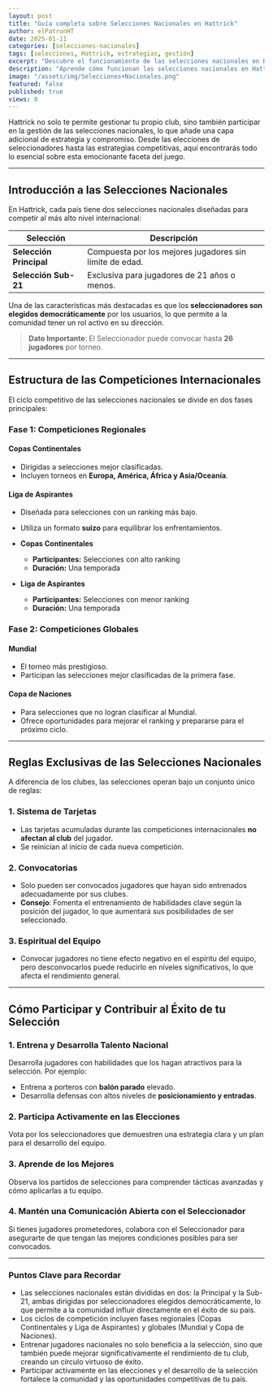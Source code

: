 ```yaml
---
layout: post
title: "Guía completa sobre Selecciones Nacionales en Hattrick"
author: elPatronHT
date: 2025-01-11
categories: [selecciones-nacionales]
tags: [selecciones, Hattrick, estrategias, gestión]
excerpt: "Descubre el funcionamiento de las selecciones nacionales en Hattrick y cómo puedes contribuir a su éxito con estrategias clave."
description: "Aprende cómo funcionan las selecciones nacionales en Hattrick, cómo apoyar a tu selección y qué estrategias implementar para fortalecer el equipo nacional."
image: "/assets/img/Selecciones+Nacionales.png"
featured: false
published: true
views: 0
---
```


Hattrick no solo te permite gestionar tu propio club, sino también participar en la gestión de las selecciones nacionales, lo que añade una capa adicional de estrategia y compromiso. Desde las elecciones de seleccionadores hasta las estrategias competitivas, aquí encontrarás todo lo esencial sobre esta emocionante faceta del juego.

---

## Introducción a las Selecciones Nacionales

En Hattrick, cada país tiene dos selecciones nacionales diseñadas para competir al más alto nivel internacional:

| **Selección**           | **Descripción**                                         |
| ----------------------- | ------------------------------------------------------- |
| **Selección Principal** | Compuesta por los mejores jugadores sin límite de edad. |
| **Selección Sub-21**    | Exclusiva para jugadores de 21 años o menos.            |

Una de las características más destacadas es que los **seleccionadores son elegidos democráticamente** por los usuarios, lo que permite a la comunidad tener un rol activo en su dirección.

> **Dato Importante**: El Seleccionador puede convocar hasta **26 jugadores** por torneo.

---

## Estructura de las Competiciones Internacionales

El ciclo competitivo de las selecciones nacionales se divide en dos fases principales:

### **Fase 1: Competiciones Regionales**

#### **Copas Continentales**

- Dirigidas a selecciones mejor clasificadas.
- Incluyen torneos en **Europa, América, África y Asia/Oceanía**.

#### **Liga de Aspirantes**

- Diseñada para selecciones con un ranking más bajo.
- Utiliza un formato **suizo** para equilibrar los enfrentamientos.

- **Copas Continentales**

  - **Participantes:** Selecciones con alto ranking
  - **Duración:** Una temporada

- **Liga de Aspirantes**
  - **Participantes:** Selecciones con menor ranking
  - **Duración:** Una temporada

### **Fase 2: Competiciones Globales**

#### **Mundial**

- El torneo más prestigioso.
- Participan las selecciones mejor clasificadas de la primera fase.

#### **Copa de Naciones**

- Para selecciones que no logran clasificar al Mundial.
- Ofrece oportunidades para mejorar el ranking y prepararse para el próximo ciclo.

---

## Reglas Exclusivas de las Selecciones Nacionales

A diferencia de los clubes, las selecciones operan bajo un conjunto único de reglas:

### **1. Sistema de Tarjetas**

- Las tarjetas acumuladas durante las competiciones internacionales **no afectan al club** del jugador.
- Se reinician al inicio de cada nueva competición.

### **2. Convocatorias**

- Solo pueden ser convocados jugadores que hayan sido entrenados adecuadamente por sus clubes.
- **Consejo**: Fomenta el entrenamiento de habilidades clave según la posición del jugador, lo que aumentará sus posibilidades de ser seleccionado.

### **3. Espiritual del Equipo**

- Convocar jugadores no tiene efecto negativo en el espíritu del equipo, pero desconvocarlos puede reducirlo en niveles significativos, lo que afecta el rendimiento general.

---

## Cómo Participar y Contribuir al Éxito de tu Selección

### **1. Entrena y Desarrolla Talento Nacional**

Desarrolla jugadores con habilidades que los hagan atractivos para la selección. Por ejemplo:

- Entrena a porteros con **balón parado** elevado.
- Desarrolla defensas con altos niveles de **posicionamiento y entradas**.

### **2. Participa Activamente en las Elecciones**

Vota por los seleccionadores que demuestren una estrategia clara y un plan para el desarrollo del equipo.

### **3. Aprende de los Mejores**

Observa los partidos de selecciones para comprender tácticas avanzadas y cómo aplicarlas a tu equipo.

### **4. Mantén una Comunicación Abierta con el Seleccionador**

Si tienes jugadores prometedores, colabora con el Seleccionador para asegurarte de que tengan las mejores condiciones posibles para ser convocados.

---

### Puntos Clave para Recordar

- Las selecciones nacionales están divididas en dos: la Principal y la Sub-21, ambas dirigidas por seleccionadores elegidos democráticamente, lo que permite a la comunidad influir directamente en el éxito de su país.
- Los ciclos de competición incluyen fases regionales (Copas Continentales y Liga de Aspirantes) y globales (Mundial y Copa de Naciones).
- Entrenar jugadores nacionales no solo beneficia a la selección, sino que también puede mejorar significativamente el rendimiento de tu club, creando un círculo virtuoso de éxito.
- Participar activamente en las elecciones y el desarrollo de la selección fortalece la comunidad y las oportunidades competitivas de tu país.
